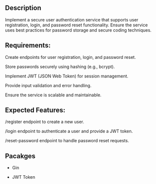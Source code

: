 ## Description

Implement a secure user authentication service that supports user registration, login, and password reset functionality. Ensure the service uses best practices for password storage and secure coding techniques.

## Requirements:

Create endpoints for user registration, login, and password reset.

Store passwords securely using hashing (e.g., bcrypt).

Implement JWT (JSON Web Token) for session management.

Provide input validation and error handling.

Ensure the service is scalable and maintainable.

## Expected Features:

/register endpoint to create a new user.

/login endpoint to authenticate a user and provide a JWT token.

/reset-password endpoint to handle password reset requests.


## Pacakges

- Gin

- JWT Token

